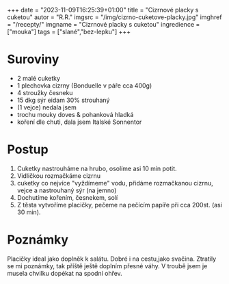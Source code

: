 +++
date = "2023-11-09T16:25:39+01:00"
title = "Cizrnové placky s cuketou"
autor = "R.R."
imgsrc = "/img/cizrno-cuketove-placky.jpg"
imghref = "/recepty/"
imgname = "Cizrnové placky s cuketou"
ingredience = ["mouka"]
tags = ["slané","bez-lepku"]
+++

# Suroviny 
- 2 malé cuketky
- 1 plechovka cizrny (Bonduelle v páře cca 400g)
- 4 stroužky česneku
- 15 dkg sýr eidam 30% strouhaný
- (1 vejce) nedala jsem
- trochu mouky doves & pohanková hladká 
- koření dle chuti, dala jsem Italské Sonnentor


# Postup

1. Cuketky nastrouháme na hrubo, osolíme asi 10 min potit.
2. Vidličkou rozmačkáme cizrnu 
3. cuketky co nejvíce "vyždímeme" vodu, přidáme rozmačkanou cizrnu, vejce a nastrouhaný sýr (na jemno)
4. Dochutíme kořením, česnekem, solí
5. Z těsta vytvoříme placičky, pečeme na pečícím papíře při cca 200st. (asi 30 min).


# Poznámky
Placičky ideal jako doplněk k salátu. Dobré i na cestu,jako svačina.
Ztratily se mi poznámky, tak příště ještě doplním přesné váhy. V troubě jsem je musela chvilku dopékat na spodní ohřev.


<!--
-->
